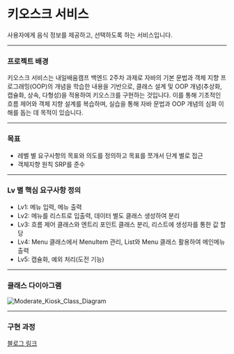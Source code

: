 # 키오스크 서비스
사용자에게 음식 정보를 제공하고, 선택하도록 하는 서비스입니다.

***

### 프로젝트 배경
키오스크 서비스는 내일배움캠프 백엔드 2주차 과제로 자바의 기본 문법과 객체 지향 프로그래밍(OOP)의 개념을 학습한 내용을 기반으로, 클래스 설계 및 OOP 개념(추상화, 캡슐화, 상속, 다형성)을 적용하여 키오스크를 구현하는 것입니다. 이를 통해 기초적인 흐름 제어와 객체 지향 설계를 복습하며, 실습을 통해 자바 문법과 OOP 개념의 심화 이해를 돕는 데 목적이 있습니다.

***

### 목표
- 레벨 별 요구사항의 목표와 의도를 정의하고 목표를 쪼개서 단계 별로 접근
- 객체지향 원칙 SRP를 준수

***

### Lv 별 핵심 요구사항 정의
- Lv1: 메뉴 입력, 메뉴 출력
- Lv2: 메뉴를 리스트로 입출력, 데이터 별도 클래스 생성하여 분리
- Lv3: 흐름 제어 클래스와 엔트리 포인트 클래스 분리, 리스트에 생성자를 통한 값 할당
- Lv4: Menu 클래스에서 MenuItem 관리, List와 Menu 클래스 활용하여 메인메뉴 출력
- Lv5: 캡슐화, 예외 처리(도전 기능)

***

### 클래스 다이아그램
![Moderate_Kiosk_Class_Diagram](https://github.com/user-attachments/assets/d8b3b979-cc04-44e9-aaa1-497d8b68730f)

***

### 구현 과정
[블로그 링크](https://velog.io/@shinwoo5676/Sparta-%EB%82%B4%EC%9D%BC%EB%B0%B0%EC%9B%80%EC%BA%A0%ED%94%84-%ED%82%A4%EC%98%A4%EC%8A%A4%ED%81%AC-%EB%A7%8C%EB%93%A4%EA%B8%B0)

